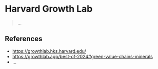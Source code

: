 # Harvard Growth Lab

> …

## References

- https://growthlab.hks.harvard.edu/
- https://growthlab.app/best-of-2024#green-value-chains-minerals
- …